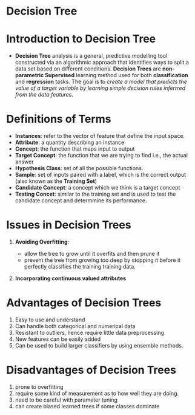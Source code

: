 # Decision Tree

# Introduction to Decision Tree

- **Decision Tree** analysis is a general, predictive modelling tool constructed via an algorithmic approach that identifies ways to split a data set based on different conditions. **Decision Trees** are **non-parametric Supervised** learning method used for both **classification** and **regression** tasks. The goal is to _create a model that predicts the value of a target variable by learning simple decision rules inferrred from the data features_.

# Definitions of Terms

- **Instances**: refer to the vector of feature that define the input space.
- **Attribute**: a quantity describing an instance
- **Concept**: the function that maps input to output
- **Target Concept**: the function that we are trying to find i.e., the actual answer
- **Hypothesis Class**: set of all the possible functions.
- **Sample**: set of inputs paired with a label, which is the correct output (also known as the **Training Set**)
- **Candidate Concept**: a concept which we think is a target concept
- **Testing Concet**: similar to the training set and is used to test the candidate concept and determmine its performance.

# Issues in Decision Trees

1. **Avoiding Overfitting**:

   - allow the tree to grow until it overfits and then prune it
   - prevent the tree from growing too deep by stopping it before it perfectly classifies the training training data.

2. **Incorporating continuous valued attributes**

# Advantages of Decision Trees

1. Easy to use and understand
2. Can handle both categorical and numerical data
3. Resistant to outliers, hence require little data preprocessing
4. New features can be easily added
5. Can be used to build larger classifiers by using ensemble methods.

# Disadvantages of Decision Trees

1. prone to overfitting
2. require some kind of measurement as to how well they are doing.
3. need to be careful with parameter tuning
4. can create biased learned trees if some classes dominate
